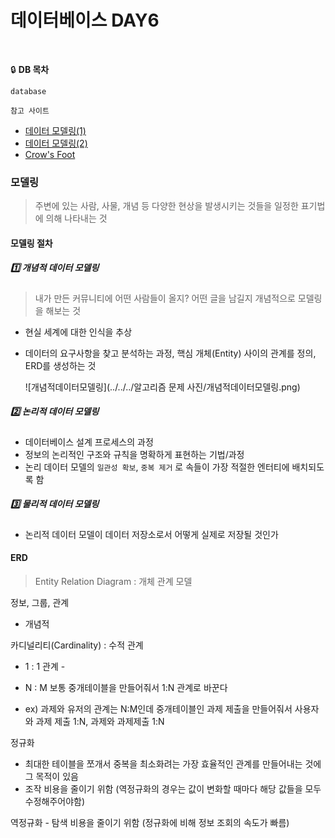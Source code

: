 # 데이터베이스 DAY6

<br>

🔒 **DB 목차**

`database`

`참고 사이트`

- [데이터 모델링(1)](https://mangkyu.tistory.com/27)
- [데이터 모델링(2)](https://inpa.tistory.com/entry/DB-%F0%9F%93%9A-%EB%8D%B0%EC%9D%B4%ED%84%B0-%EB%AA%A8%EB%8D%B8%EB%A7%81-1N-%EA%B4%80%EA%B3%84-%F0%9F%93%88-ERD-%EB%8B%A4%EC%9D%B4%EC%96%B4%EA%B7%B8%EB%9E%A8)
- [Crow's Foot](https://ppomelo.tistory.com/51)

### 모델링

> 주변에 있는 사람, 사물, 개념 등 다양한 현상을 발생시키는 것들을 일정한 표기법에 의해 나타내는 것

#### 모델링 절차

##### 1️⃣ 개념적 데이터 모델링

> 내가 만든 커뮤니티에 어떤 사람들이 올지? 어떤 글을 남길지 개념적으로 모델링을 해보는 것

- 현실 세계에 대한 인식을 추상

- 데이터의 요구사항을 찾고 분석하는 과정, 핵심 개체(Entity) 사이의 관계를 정의, ERD를 생성하는 것

  ![개념적데이터모델링](../../../알고리즘 문제 사진/개념적데이터모델링.png)

##### 2️⃣ 논리적 데이터 모델링

- 데이터베이스 설계 프로세스의 과정
- 정보의 논리적인 구조와 규칙을 명확하게 표현하는 기법/과정
- 논리 데이터 모델의 `일관성 확보`, `중복 제거` 로 속들이 가장 적절한 엔터티에 배치되도록 함

##### 3️⃣ 물리적 데이터 모델링 

- 논리적 데이터 모델이 데이터 저장소로서 어떻게 실제로 저장될 것인가



#### ERD

> Entity Relation Diagram : 개체 관계 모델

정보, 그룹, 관계

- 개념적 

카디널리티(Cardinality) : 수적 관계 

- 1 : 1 관계 - 

- N : M 보통 중개테이블을 만들어줘서 1:N 관계로 바꾼다 
- ex) 과제와 유저의 관계는 N:M인데 중개테이블인 과제 제출을 만들어줘서 사용자와 과제 제출 1:N, 과제와 과제제출 1:N

정규화 

- 최대한 테이블을 쪼개서 중복을 최소화려는 가장 효율적인 관계를 만들어내는 것에 그 목적이 있음
- 조작 비용을 줄이기 위함 (역정규화의 경우는 값이 변화할 때마다 해당 값들을 모두 수정해주어야함)

역정규화 - 탐색 비용을 줄이기 위함 (정규화에 비해 정보 조회의 속도가 빠름)
